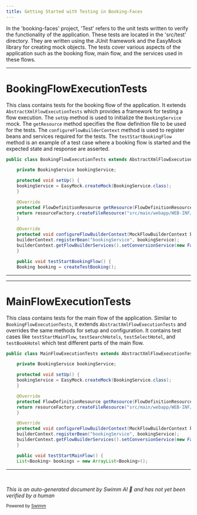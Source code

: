 ```yaml
---
title: Getting Started with Testing in Booking-Faces
---
```

In the 'booking-faces' project, 'Test' refers to the unit tests written to verify the functionality of the application. These tests are located in the 'src/test' directory. They are written using the JUnit framework and the EasyMock library for creating mock objects. The tests cover various aspects of the application such as the booking flow, main flow, and the services used in these flows.

<SwmSnippet path="/booking-faces/src/test/java/org/springframework/webflow/samples/booking/BookingFlowExecutionTests.java" line="13">

---

# BookingFlowExecutionTests

This class contains tests for the booking flow of the application. It extends `AbstractXmlFlowExecutionTests` which provides a framework for testing a flow execution. The `setUp` method is used to initialize the `BookingService` mock. The `getResource` method specifies the flow definition file to be used for the tests. The `configureFlowBuilderContext` method is used to register beans and services required for the tests. The `testStartBookingFlow` method is an example of a test case where a booking flow is started and the expected state and response are asserted.

```java
public class BookingFlowExecutionTests extends AbstractXmlFlowExecutionTests {

    private BookingService bookingService;

    protected void setUp() {
	bookingService = EasyMock.createMock(BookingService.class);
    }

    @Override
    protected FlowDefinitionResource getResource(FlowDefinitionResourceFactory resourceFactory) {
	return resourceFactory.createFileResource("src/main/webapp/WEB-INF/flows/booking/booking-flow.xml");
    }

    @Override
    protected void configureFlowBuilderContext(MockFlowBuilderContext builderContext) {
	builderContext.registerBean("bookingService", bookingService);
	builderContext.getFlowBuilderServices().setConversionService(new FacesConversionService());
    }

    public void testStartBookingFlow() {
	Booking booking = createTestBooking();
```

---

</SwmSnippet>

<SwmSnippet path="/booking-faces/src/test/java/org/springframework/webflow/samples/booking/MainFlowExecutionTests.java" line="21">

---

# MainFlowExecutionTests

This class contains tests for the main flow of the application. Similar to `BookingFlowExecutionTests`, it extends `AbstractXmlFlowExecutionTests` and overrides the same methods for setup and configuration. It contains test cases like `testStartMainFlow`, `testSearchHotels`, `testSelectHotel`, and `testBookHotel` which test different parts of the main flow.

```java
public class MainFlowExecutionTests extends AbstractXmlFlowExecutionTests {

    private BookingService bookingService;

    protected void setUp() {
	bookingService = EasyMock.createMock(BookingService.class);
    }

    @Override
    protected FlowDefinitionResource getResource(FlowDefinitionResourceFactory resourceFactory) {
	return resourceFactory.createFileResource("src/main/webapp/WEB-INF/flows/main/main-flow.xml");
    }

    @Override
    protected void configureFlowBuilderContext(MockFlowBuilderContext builderContext) {
	builderContext.registerBean("bookingService", bookingService);
	builderContext.getFlowBuilderServices().setConversionService(new FacesConversionService());
    }

    public void testStartMainFlow() {
	List<Booking> bookings = new ArrayList<Booking>();
```

---

</SwmSnippet>

&nbsp;

*This is an auto-generated document by Swimm AI 🌊 and has not yet been verified by a human*

<SwmMeta version="3.0.0" repo-id="Z2l0aHViJTNBJTNBc3ByaW5nLXdlYmZsb3ctc2FtcGxlcyUzQSUzQWdpbGFkbmF2b3Q=" repo-name="spring-webflow-samples"><sup>Powered by [Swimm](/)</sup></SwmMeta>
